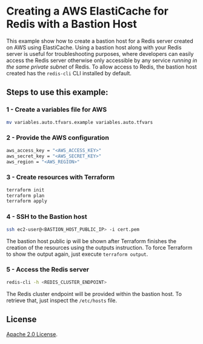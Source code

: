# Creating a AWS ElastiCache for Redis with a Bastion Host

This example show how to create a bastion host for a Redis server created on AWS using ElastiCache. Using a bastion host along with your Redis server is useful for troubleshooting purposes, where developers can easily access the Redis server otherwise only accessible by any service _running in the same private subnet_ of Redis. To allow access to Redis, the bastion host created has the `redis-cli` CLI installed by default.

## Steps to use this example:

### 1 - Create a variables file for AWS

```bash
mv variables.auto.tfvars.example variables.auto.tfvars
```

### 2 - Provide the AWS configuration

```bash
aws_access_key = "<AWS_ACCESS_KEY>"
aws_secret_key = "<AWS_SECRET_KEY>"
aws_region = "<AWS_REGION>"
```

### 3 - Create resources with Terraform

```bash
terraform init
terraform plan
terraform apply
```

### 4 - SSH to the Bastion host

```bash
ssh ec2-user@<BASTION_HOST_PUBLIC_IP> -i cert.pem
```

The bastion host public ip will be shown after Terraform finishes the creation of the resources using the outputs instruction. To force Terraform to show the output again, just execute `terraform output`.

### 5 - Access the Redis server

```bash
redis-cli -h <REDIS_CLUSTER_ENDPOINT>
```

The Redis cluster endpoint will be provided within the bastion host. To retrieve that, just inspect the `/etc/hosts` file.

## License

[Apache 2.0 License](./LICENSE).
